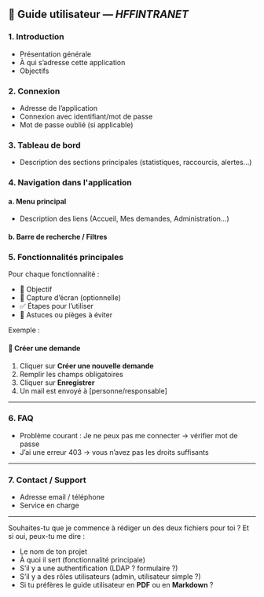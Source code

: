 ## 📘 Guide utilisateur — *HFFINTRANET*

### 1. Introduction
- Présentation générale
- À qui s’adresse cette application
- Objectifs

### 2. Connexion
- Adresse de l’application
- Connexion avec identifiant/mot de passe
- Mot de passe oublié (si applicable)

### 3. Tableau de bord
- Description des sections principales (statistiques, raccourcis, alertes…)

### 4. Navigation dans l'application
#### a. Menu principal
- Description des liens (Accueil, Mes demandes, Administration…)

#### b. Barre de recherche / Filtres

### 5. Fonctionnalités principales
Pour chaque fonctionnalité :
- 📌 Objectif
- 📸 Capture d’écran (optionnelle)
- ✅ Étapes pour l’utiliser
- 📝 Astuces ou pièges à éviter

Exemple :

#### 🔧 Créer une demande
1. Cliquer sur **Créer une nouvelle demande**
2. Remplir les champs obligatoires
3. Cliquer sur **Enregistrer**
4. Un mail est envoyé à [personne/responsable]

---

### 6. FAQ
- Problème courant : Je ne peux pas me connecter → vérifier mot de passe
- J’ai une erreur 403 → vous n’avez pas les droits suffisants

---

### 7. Contact / Support
- Adresse email / téléphone
- Service en charge

---

Souhaites-tu que je commence à rédiger un des deux fichiers pour toi ? Et si oui, peux-tu me dire :
- Le nom de ton projet
- À quoi il sert (fonctionnalité principale)
- S’il y a une authentification (LDAP ? formulaire ?)
- S’il y a des rôles utilisateurs (admin, utilisateur simple ?)
- Si tu préfères le guide utilisateur en **PDF** ou en **Markdown** ?